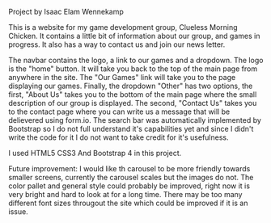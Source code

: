 Project by Isaac Elam Wennekamp

This is a website for my game development group, Clueless Morning Chicken. It contains a little bit of information about our group, and games in progress. It also has a way to contact us and join our news letter.

The navbar contains the logo, a link to our games and a dropdown. The logo is the "home" button. It will take you back to the top of the main page from anywhere in the site. The "Our Games" link will take you to the page displaying our games. 
Finally, the dropdown "Other" has two options, the first, "About Us" takes you to the bottom of the main page where the small description of our group is displayed.
The second, "Contact Us" takes you to the contact page where you can write us a message that will be delievered using form.io. The search bar was automatically implemented by Bootstrap so I do not full understand it's capabilities yet and since I didn't write the code for it I do not want to take credit for it's usefulness.

I used HTML5 CSS3 And Bootstrap 4 in this project.

Future improvement:
    I would like th carousel to be more friendly towards smaller screens, currently the carousel scales but the images do not.
    The color pallet and general style could probably be improved, right now it is very bright and hard to look at for a long time.
    There may be too many different font sizes througout the site which could be improved if it is an issue.
